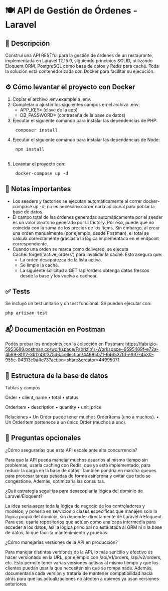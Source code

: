 # 🍽️ API de Gestión de Órdenes - Laravel

## 🧾 Descripción

Construí una API RESTful para la gestión de órdenes de un restaurante, implementada en Laravel 12.15.0, siguiendo principios SOLID, utilizando Eloquent ORM, PostgreSQL como base de datos y Redis para caché. Toda la solución está contenedorizada con Docker para facilitar su ejecución.


## ⚙️ Cómo levantar el proyecto con Docker

  1. Copiar el archivo .env.example a .env.
  2. Completar o ajustar los siguientes campos en el archivo .env:
     - APP_KEY= (clave de la app)
     - DB_PASSWORD= (contraseña de la base de datos)
  3. Ejecutar el siguiente comando para instalar las dependencias de PHP:
    <pre>
     composer install
    </pre>
  5. Ejecutar el siguiente comando para instalar las dependencias de Node:
     <pre>
      npm install
      </pre>
  7. Levantar el proyecto con:
    <pre>
    docker-compose up -d
    </pre>


## 📌 Notas importantes

  - Los seeders y factories se ejecutan automáticamente al correr docker-compose up -d, no es necesario correr nada adicional para poblar la base de datos.
  - El campo total de las órdenes generadas automáticamente por el seeder es un valor aleatorio generado por la factory. Por eso, puede que no coincida con la suma de los precios de los ítems. Sin embargo, al crear una orden manualmente (por ejemplo, desde Postman), el total se calcula correctamente gracias a la lógica implementada en el endpoint correspondiente.
  - Cuando una orden se marca como delivered, se ejecuta Cache::forget('active_orders') para invalidar la caché. Esto asegura que:
    - La orden desaparezca de la lista activa.
    - Se limpie la caché.
    - La siguiente solicitud a GET /api/orders obtenga datos frescos desde la base y los vuelva a cachear.


## ✅ Tests

Se incluyó un test unitario y un test funcional. Se pueden ejecutar con:
<pre>
php artisan test
</pre>


## 📬 Documentación en Postman

Podés probar los endpoints con la colección en Postman:
https://fabrizio-5953688.postman.co/workspace/Fabrizio's-Workspace~9595489f-e72a-4b69-8f02-3b1249f375d6/collection/44995071-646537fd-e937-4530-955c-04313c9a4e73?action=share&creator=44995071



## 🧱 Estructura de la base de datos

Tablas y campos

Order
• client_name
• total
• status

OrderItem
• description
• quantity
• unit_price

Relaciones
• Un Order puede tener muchos OrderItems (uno a muchos).
• Un OrderItem pertenece a un único Order (muchos a uno).



## 🧠 Preguntas opcionales

¿Cómo asegurarías que esta API escale ante alta concurrencia?

Para que la API pueda manejar muchos usuarios al mismo tiempo sin problemas, usaría caching con Redis, que ya está implementado, para reducir la carga en la base de datos. También pondría en marcha queues para procesar tareas pesadas de forma asíncrona y evitar que todo se congestione. Además, optimizaría las consultas.

¿Qué estrategia seguirías para desacoplar la lógica del dominio de Laravel/Eloquent?

La idea sería sacar toda la lógica de negocio de los controladores y modelos, y ponerla en servicios o clases específicas que manejen solo la lógica propia del dominio, sin depender directamente de Laravel o Eloquent. Para eso, usaría repositorios que actúen como una capa intermedia para acceder a los datos, así la lógica principal no está atada al ORM ni a la base de datos, lo que facilita mantenimiento y pruebas.

¿Cómo manejarías versiones de la API en producción?

Para manejar distintas versiones de la API, lo más sencillo y efectivo es hacer versionado en la URL, por ejemplo con /api/v1/orders, /api/v2/orders, etc. Esto permite tener varias versiones activas al mismo tiempo y que los clientes puedan usar la que necesiten sin que se rompa nada. Además, documentaría cada versión y trataría de mantener compatibilidad hacia atrás para que las actualizaciones no afecten a quienes ya usan versiones anteriores.
